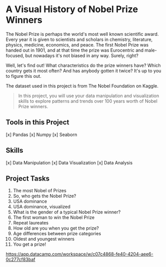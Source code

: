 # A Visual History of Nobel Prize Winners

The Nobel Prize is perhaps the world's most well known scientific award. Every year it is given to scientists and scholars in chemistry, literature, physics, medicine, economics, and peace. The first Nobel Prize was handed out in 1901, and at that time the prize was Eurocentric and male-focused, but nowadays it's not biased in any way. Surely, right?

Well, let's find out! What characteristics do the prize winners have? Which country gets it most often? And has anybody gotten it twice? It's up to you to figure this out.

The dataset used in this project is from The Nobel Foundation on Kaggle.

> In this project, you will use your data manipulation and visualization skills to explore patterns and trends over 100 years worth of Nobel Prize winners.

## Tools in this Project
[x] Pandas
[x] Numpy
[x] Seaborn

## Skills
[x] Data Manipulation
[x] Data Visualization
[x] Data Analysis


## Project Tasks
1. The most Nobel of Prizes
2. So, who gets the Nobel Prize?
3. USA dominance
4. USA dominance, visualized
5. What is the gender of a typical Nobel Prize winner?
6. The first woman to win the Nobel Prize
7. Repeat laureates
8. How old are you when you get the prize?
9. Age differences between prize categories
10. Oldest and youngest winners
11. You get a prize!

https://app.datacamp.com/workspace/w/c07c4868-fe40-4204-aee6-0c277cf83baf
